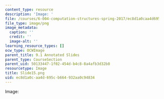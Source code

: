 ```yaml
---
content_type: resource
description: 'Image: '
file: /courses/6-004-computation-structures-spring-2017/ec8d1a0caa4d695cb664932aa0c94834_Slide15.png
file_type: image/png
image_metadata:
  caption: ''
  credit: ''
  image-alt: ''
learning_resource_types: []
ocw_type: OCWImage
parent_title: 9.1 Annotated Slides
parent_type: CourseSection
parent_uid: 50133447-1f02-454d-b4c8-8a4afb3d32b8
resourcetype: Image
title: Slide15.png
uid: ec8d1a0c-aa4d-695c-b664-932aa0c94834
---
```

Image: 

